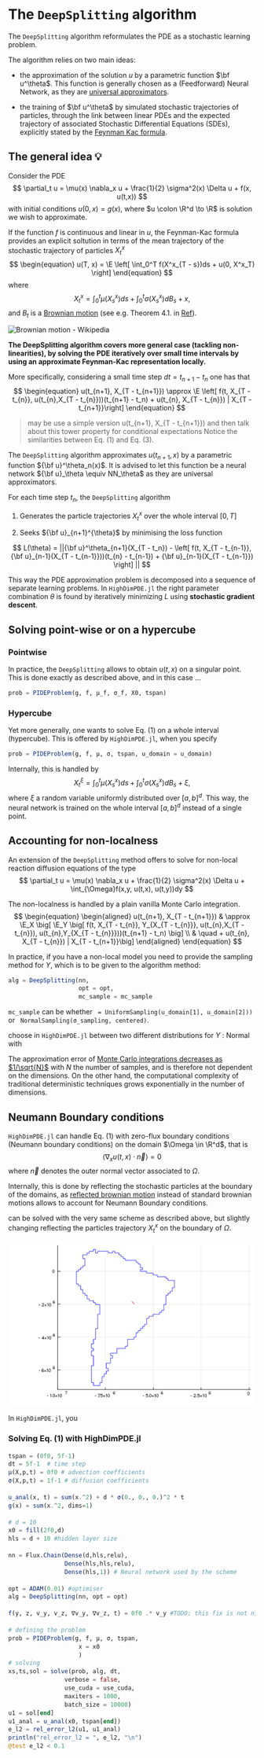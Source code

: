 # The `DeepSplitting` algorithm

The `DeepSplitting` algorithm reformulates the PDE as a stochastic learning problem.

The algorithm relies on two main ideas:

- the approximation of the solution $u$ by a parametric function $\bf u^\theta$. This function is generally chosen as a (Feedforward) Neural Network, as they are [universal approximators](https://en.wikipedia.org/wiki/Universal_approximation_theorem).

- the training of $\bf u^\theta$ by simulated stochastic trajectories of particles, through the link between linear PDEs and the expected trajectory of associated Stochastic Differential Equations (SDEs), explicitly stated by the [Feynman Kac formula](https://en.wikipedia.org/wiki/Feynman–Kac_formula).

## The general idea 💡
Consider the PDE
$$
\partial_t u = \mu(x) \nabla_x u + \frac{1}{2} \sigma^2(x) \Delta u + f(x, u(t,x))
$$
with initial conditions $u(0, x) = g(x)$, where $u \colon \R^d \to \R$ is solution we wish to approximate. 

If the function $f$ is continuous and linear in $u$, the Feynman-Kac formula provides an explicit soltution in terms of the mean trajectory of the stochastic trajectory of particles  $X^x_t$ 
$$
\begin{equation}
u(T, x) = \E \left[ \int_0^T f(X^x_{T - s})ds + u(0, X^x_T) \right]
\end{equation}
$$
where 
$$
\begin{equation}
X_t^x = \int_0^t \mu(X_s^x)ds + \int_0^t\sigma(X_s^x)dB_s + x,
\end{equation}
$$
and $B_t$ is a [Brownian motion](https://en.wikipedia.org/wiki/Wiener_process) (see e.g. Theorem 4.1. in [Ref](https://cel.archives-ouvertes.fr/cel-00736268)).

![Brownian motion - Wikipedia](https://upload.wikimedia.org/wikipedia/commons/f/f8/Wiener_process_3d.png)


**The DeepSplitting algorithm covers more general case (tackling non-linearities), by solving the PDE iteratively over small time intervals by using an approximate Feynman-Kac representation locally.**

More specifically, considering a small time step $dt = t_{n+1} - t_n$ one has that
$$
\begin{equation}
u(t_{n+1}, X_{T - t_{n+1}}) \approx \E \left[ f(t, X_{T - t_{n}}, u(t_{n},X_{T - t_{n}}))(t_{n+1} - t_n) + u(t_{n}, X_{T - t_{n}}) | X_{T - t_{n+1}}\right]
\end{equation}
$$

> may be use a simple version u(t_{n+1}, X_{T - t_{n+1}}) and then talk about this tower property for conditional expectations
Notice the similarities between Eq. (1) and Eq. (3).

The `DeepSplitting` algorithm approximates $u(t_{n+1}, x)$ by a parametric function ${\bf u}^\theta_n(x)$. It is advised to let this function be a neural network ${\bf u}_\theta \equiv NN_\theta$ as they are universal approximators.

For each time step $t_n$, the `DeepSplitting` algorithm 

1. Generates the particle trajectories $X_t^x$ over the whole interval $[0,T]$

2. Seeks ${\bf u}_{n+1}^{\theta}$  by minimising the loss function

$$
L(\theta) = ||{\bf u}^\theta_{n+1}(X_{T - t_n}) - \left[ f(t, X_{T - t_{n-1}}, {\bf u}_{n-1}(X_{T - t_{n-1}}))(t_{n} - t_{n-1}) + {\bf u}_{n-1}(X_{T - t_{n-1}}) \right] ||
$$


This way the PDE approximation problem is decomposed into a sequence of separate learning problems.
In `HighDimPDE.jl` the right parameter combination $\theta$ is found by iteratively minimizing $L$ using **stochastic gradient descent**.

## Solving point-wise or on a hypercube

### Pointwise
In practice, the `DeepSplitting` allows to obtain $u(t,x)$ on a singular point. This is done exactly as described above, and in this case ...

```julia
prob = PIDEProblem(g, f, μ_f, σ_f, X0, tspan)
```

### Hypercube
Yet more generally, one wants to solve Eq. (1) on a whole interval (hypercube). This is offered by `HighDimPDE.jl`, when you specify

```julia
prob = PIDEProblem(g, f, μ, σ, tspan, u_domain = u_domain)
```
Internally, this is handled by 
$$
\begin{equation}
X_t^\xi = \int_0^t \mu(X_s^x)ds + \int_0^t\sigma(X_s^x)dB_s + \xi,
\end{equation}
$$
where $\xi$ a random variable uniformly distributed over $[a,b]^d$. This way, the neural network is trained on the whole interval $[a,b]^d$ instead of a single point.

## Accounting for non-localness
An extension of the `DeepSplitting` method offers to solve for non-local reaction diffusion equations of the type
$$
\partial_t u = \mu(x) \nabla_x u + \frac{1}{2} \sigma^2(x) \Delta u + \int_{\Omega}f(x,y, u(t,x), u(t,y))dy
$$

The non-localness is handled by a plain vanilla Monte Carlo integration.
$$
\begin{equation}
\begin{aligned}
u(t_{n+1}, X_{T - t_{n+1}}) & \approx  \E_X \big[ \E_Y \big[ f(t, X_{T - t_{n}}, Y_{X_{T - t_{n}}}, u(t_{n},X_{T - t_{n}}), u(t_{n},Y_{X_{T - t_{n}}}))(t_{n+1} - t_n) \big] \\
                            & \quad + u(t_{n}, X_{T - t_{n}}) | X_{T - t_{n+1}}\big]
\end{aligned}
\end{equation}
$$

In practice, if you have a non-local model you need to provide the sampling method for $Y$, which is to be given to the algorithm method: 

```julia
alg = DeepSplitting(nn,
                    opt = opt,
                    mc_sample = mc_sample
```

`mc_sample` can be whether ` = UniformSampling(u_domain[1], u_domain[2]))` or ` NormalSampling(σ_sampling, centered)`.

 choose in `HighDimPDE.jl` between two different distributions for $Y$ : Normal with 

The approximation error of [Monte Carlo integrations decreases as $1/\sqrt{N}$](https://en.wikipedia.org/wiki/Monte_Carlo_integration) with $N$ the number of samples, and is therefore not dependent on the dimensions. On the other hand, the computational complexity of traditional deterministic techniques grows exponentially in the number of dimensions. 


## Neumann Boundary conditions

`HighDimPDE.jl` can handle Eq. (1) with zero-flux boundary conditions (Neumann boundary conditions) on the domain $\Omega \in \R^d$, that is 
$$
\langle \nabla_x u(t,x) \cdot \vec{n} \rangle = 0
$$
where $\vec{n}$ denotes the outer normal vector associated to $\Omega$. 

Internally, this is done by reflecting the stochastic particles at the boundary of the domains, as [reflected brownian motion](https://en.wikipedia.org/wiki/Reflected_Brownian_motion) instead of standard brownian motions allows to account for Neumann Boundary conditions.

can be solved with the very same scheme as described above, but slightly changing reflecting the particles trajectory $X_t^x$ on the boundary of $\Omega$.


![](img/animRBM_southamerica.gif)

In `HighDimPDE.jl`, you 

<!-- 
$$
\begin{equation}
u(t, x) = \E \left[ \int_0^t f(X^x_{t})ds + u(0, X^x_t) \right]
\end{equation}
$$ -->

<!-- Intuitively, this formula is motivated by the fact that [the density of Brownian particles (motion) satisfy the diffusion equation](https://en.wikipedia.org/wiki/Brownian_motion#Einstein's_theory). -->

<!-- Simple Monte Carlo averages can be used to approximate the expectation in Eq. (1), by numerically simulating the stochastic trajectories $X_s^x$ from Eq. (2) through a standard discretization algorithm (in `HighDimPDE.jl`, [Euler Maryuyama](https://en.wikipedia.org/wiki/Euler–Maruyama_method)). -->

<!-- $$
u(t,x) = \frac{1}{N} \sum_{i=1}^N \left[u(0, X^{x, (i)}_t)  \int_0^t f(t-s, X^{x, (i)}_s)ds \right]
$$ -->

<!-- The equivalence between the average trajectory of particles and PDEs given by the Feynman-Kac formula allows to overcome the curse of dimensionality that standard numerical methods suffer from, as the approximation error of [Monte Carlo integrations decreases as $1/\sqrt{N}$](https://en.wikipedia.org/wiki/Monte_Carlo_integration) and is therefore not dependent on the dimensions. On the other hand, the computational complexity of traditional deterministic techniques grows exponentially in the number of dimensions.  -->


### Solving Eq. (1) with HighDimPDE.jl
```julia
tspan = (0f0, 5f-1)
dt = 5f-1  # time step
μ(X,p,t) = 0f0 # advection coefficients
σ(X,p,t) = 1f-1 # diffusion coefficients

u_anal(x, t) = sum(x.^2) + d * σ(0., 0., 0.)^2 * t
g(x) = sum(x.^2, dims=1)

# d = 10
x0 = fill(2f0,d)
hls = d + 10 #hidden layer size

nn = Flux.Chain(Dense(d,hls,relu),
                Dense(hls,hls,relu),
                Dense(hls,1)) # Neural network used by the scheme

opt = ADAM(0.01) #optimiser
alg = DeepSplitting(nn, opt = opt)

f(y, z, v_y, v_z, ∇v_y, ∇v_z, t) = 0f0 .* v_y #TODO: this fix is not nice

# defining the problem
prob = PIDEProblem(g, f, μ, σ, tspan, 
                    x = x0
                    )
# solving
xs,ts,sol = solve(prob, alg, dt, 
                verbose = false, 
                use_cuda = use_cuda,
                maxiters = 1000,
                batch_size = 10000)
u1 = sol[end]
u1_anal = u_anal(x0, tspan[end])
e_l2 = rel_error_l2(u1, u1_anal)
println("rel_error_l2 = ", e_l2, "\n")
@test e_l2 < 0.1
```